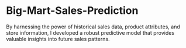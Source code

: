 # Big-Mart-Sales-Prediction
By harnessing the power of historical sales data, product attributes, and store information, I developed a robust predictive model that provides valuable insights into future sales patterns. 
